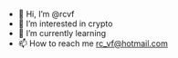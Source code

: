 - 👋 Hi, I’m @rcvf
- 👀 I’m interested in crypto
- 🌱 I’m currently learning
- 📫 How to reach me rc_vf@hotmail.com

<!---
rcvf/rcvf is a ✨ special ✨ repository because its `README.md` (this file) appears on your GitHub profile.
You can click the Preview link to take a look at your changes.
--->
